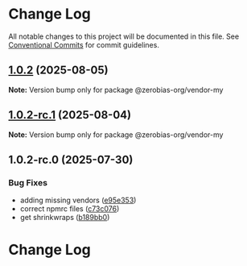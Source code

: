 # Change Log

All notable changes to this project will be documented in this file.
See [Conventional Commits](https://conventionalcommits.org) for commit guidelines.

## [1.0.2](https://github.com/zerobias-org/vendor/compare/@zerobias-org/vendor-my@1.0.2-rc.1...@zerobias-org/vendor-my@1.0.2) (2025-08-05)

**Note:** Version bump only for package @zerobias-org/vendor-my





## [1.0.2-rc.1](https://github.com/zerobias-org/vendor/compare/@zerobias-org/vendor-my@1.0.2-rc.0...@zerobias-org/vendor-my@1.0.2-rc.1) (2025-08-04)

**Note:** Version bump only for package @zerobias-org/vendor-my





## 1.0.2-rc.0 (2025-07-30)


### Bug Fixes

* adding missing vendors ([e95e353](https://github.com/zerobias-org/vendor/commit/e95e35309a1812973f4536f535eee460edc5414c))
* correct npmrc files ([c73c076](https://github.com/zerobias-org/vendor/commit/c73c0761e1e567cc0c2f0f8179725016d11caf8c))
* get shrinkwraps ([b189bb0](https://github.com/zerobias-org/vendor/commit/b189bb0cf53ad66427530ccc0eab7824527942d3))





# Change Log
